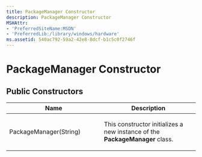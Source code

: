 ```yaml
---
title: PackageManager Constructor
description: PackageManager Constructor
MSHAttr:
- 'PreferredSiteName:MSDN'
- 'PreferredLib:/library/windows/hardware'
ms.assetid: 540ac792-59a2-42e8-8dcf-b1c5c0f2746f
---
```


# PackageManager Constructor


## <span id="Public-Constructors"></span><span id="public_constructors"></span><span id="PUBLIC_CONSTRUCTORS"></span>Public Constructors


<table>
<colgroup>
<col width="50%" />
<col width="50%" />
</colgroup>
<thead>
<tr class="header">
<th>Name</th>
<th>Description</th>
</tr>
</thead>
<tbody>
<tr class="odd">
<td><p>PackageManager(String)</p></td>
<td><p>This constructor initializes a new instance of the <strong>PackageManager</strong> class.</p></td>
</tr>
</tbody>
</table>

 

 

 






